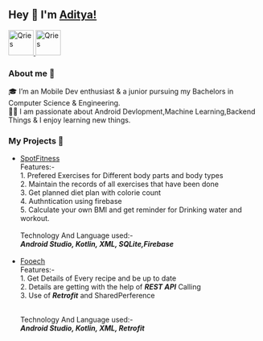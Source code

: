 <!DOCTYPE html>
<html>
   <head>
      <H2>Hey &#128075 I'm 
<a href="https://www.linkedin.com/in/unknownadii/">Aditya!</a></H2>
   </head>
   <body>
      <a href="https://www.linkedin.com/in/unknownadii/">
         <img alt="Qries" src="https://cdn-icons-png.flaticon.com/512/61/61109.png"
         width=50" height="50">
      </a>
      <a href="https://twitter.com/unknownadii">
         <img alt="Qries" src="https://www.iconsdb.com/icons/preview/black/twitter-xxl.png"
         width=50" height="50">
      </a>
   </body>
   <H3>About me 	&#128640 </H3>
   <body>
   🎓 I’m an Mobile Dev enthusiast & a junior pursuing my Bachelors in Computer Science & Engineering.
   <br>
   👨‍💻 I am passionate about Android Devlopment,Machine Learning,Backend Things & I enjoy learning new things. 
   </body>
   <H3>My Projects 🙌</H3>
   <body> 
<ul>
  <li> 
  <a href="https://github.com/unknownadii/Fooech">SpotFitness</a>
<br>
Features:-<br>
1. Prefered Exercises for Different body parts and body types
<br>
2. Maintain the records of all exercises that have been done
<br>
3. Get planned diet plan with colorie count
<br>
4. Authntication using firebase
<br>
5. Calculate your own BMI and get reminder for Drinking water and workout.
<br>
<br>
Technology And Language used:-<br>
<b><i>Android Studio, Kotlin, XML, SQLite,Firebase</b></i></br><br>

   </li>
  <li>  <a href="https://github.com/unknownadii/Weather-App">Fooech</a>
  <br>
Features:-<br>
1. Get Details of Every recipe and be up to date
<br>
2. Details are getting with the help of <b><i>REST API</b></i> Calling
<br>
3. Use of <b><i>Retrofit</b></i> and SharedPerference
<br><br>

Technology And Language used:-
<br>
<b><i>Android Studio, Kotlin, XML, Retrofit</b></i>
</li>
    <ul>
   </body>
</html>
